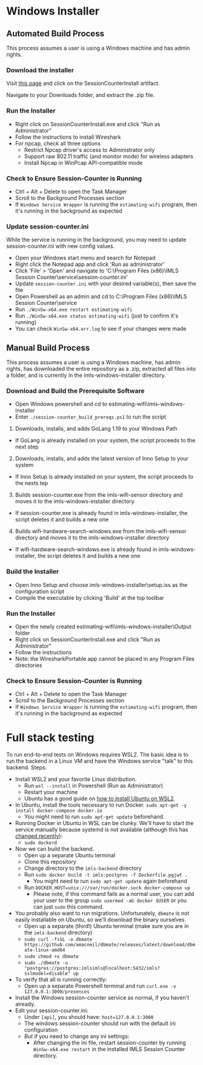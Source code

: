 # Windows Installer

## Automated Build Process

This process assumes a user is using a Windows machine and has admin rights.

### Download the installer

Visit [this page](https://github.com/IMLS/estimating-wifi/actions/runs/3100996980) and click on the SessionCounterInstall artifact.

Navigate to your Downloads folder, and extract the .zip file.

### Run the Installer
- Right click on SessionCounterInstall.exe and click "Run as Administrator"
- Follow the instructions to install Wireshark 
- For npcap, check all three options
	- Restrict Npcap driver's access to Administrator only
	- Support raw 802.11 traffic (and monitor mode) for wireless adapters
	- Install Npcap in WinPcap API-compatible mode

### Check to Ensure Session-Counter is Running
- Ctrl + Alt + Delete to open the Task Manager
- Scroll to the Background Processes section
- If `Windows Service Wrapper` is running the `estimating-wifi` program, then it's running in the background as expected

### Update session-counter.ini

While the service is running in the background, you may need to update session-counter.ini with new config values.
- Open your Windows start menu and search for Notepad
- Right click the Notepad app and click 'Run as administrator'
- Click 'File' > 'Open' and navigate to 'C:\Program Files (x86)\IMLS Session Counter\service\session-counter.ini'
- Update `session-counter.ini` with your desired variable(s), then save the file
- Open Powershell as an admin and cd to C:\Program Files (x86)\IMLS Session Counter\service
- Run `./WinSw-x64.exe restart estimating-wifi`
- Run `./WinSw-x64.exe status estimating-wifi` (just to confirm it's running)
- You can check `WinSw-x64.err.log` to see if your changes were made

## Manual Build Process

This process assumes a user is using a Windows machine, has admin rights, has downloaded the entire repository as a .zip, extracted all files into a folder, and is currently in the imls-windows-installer directory.

### Download and Build the Prerequisite Software

- Open Windows powershell and cd to estimating-wifi\imls-windows-installer
- Enter `./session-counter_build_prereqs.ps1` to run the script
 1. Downloads, installs, and adds GoLang 1.19 to your Windows Path
- If GoLang is already installed on your system, the script proceeds to the next step
 2. Downloads, installs, and adds the latest version of Inno Setup to your system
- If Inno Setup is already installed on your system, the script proceeds to the nexts tep
 3. Builds session-counter.exe from the imls-wifi-sensor directory and moves it to the imls-windows-installer directory
- If session-counter.exe is already found in imls-windows-installer, the script deletes it and builds a new one
 4. Builds wifi-hardware-search-windows.exe from the imls-wifi-sensor directory and moves it to the imls-windows-installer directory
- If wifi-hardware-search-windows.exe is already found in imls-windows-installer, the script deletes it and builds a new one

### Build the Installer

- Open Inno Setup and choose imls-windows-installer\setup.iss as the configuration script
- Compile the executable by clicking 'Build' at the top toolbar

### Run the Installer
- Open the newly created estimating-wifi\imls-windows-installer\Output folder
- Right click on SessionCounterInstall.exe and click "Run as Administrator"
- Follow the instructions
- Note: the WiresharkPortable app cannot be placed in any Program Files directories

### Check to Ensure Session-Counter is Running
- Ctrl + Alt + Delete to open the Task Manager
- Scroll to the Background Processes section
- If `Windows Service Wrapper` is running the `estimating-wifi` program, then it's running in the background as expected

# Full stack testing

To run end-to-end tests on Windows requires WSL2. The basic idea is to run the backend in a Linux VM and have the Windows service "talk" to this backend. Steps:

- Install WSL2 and your favorite Linux distribution.
  - Run `wsl --install` in Powershell (Run as Administrator)
  - Restart your machine
  - Ubuntu has a good guide on [how to install Ubuntu on WSL2](https://ubuntu.com/tutorials/install-ubuntu-on-wsl2-on-windows-10#1-overview).
- In Ubuntu, install the tools necessary to run Docker. `sudo apt-get -y install docker-compose docker.io`
  - You might need to run `sudo apt-get update` beforehand.
- Running Docker in Ubuntu in WSL can be clunky. We'll have to start the service manually because systemd is not available (although this has [changed recently](https://devblogs.microsoft.com/commandline/systemd-support-is-now-available-in-wsl/)):
  - `sudo dockerd`
- Now we can build the backend.
  - Open up a separate Ubuntu terminal
  - Clone this repository
  - Change directory to the `imls-backend` directory
  - Run `sudo docker build -t imls:postgres -f Dockerfile.pgjwt .`
    - You might need to run `sudo apt-get update` again beforehand
  - Run `DOCKER_HOST=unix:///var/run/docker.sock docker-compose up`
    - Please note, if this command fails as a normal user, you can add your user to the group `sudo usermod -aG docker $USER` or you can just `sudo` this command.
- You probably also want to run migrations. Unfortunately, `dbmate` is not easily installable on Ubuntu, so we'll download the binary ourselves.
  - Open up a separate (third!) Ubuntu terminal (make sure you are in the `imls-backend` directory)
  - `sudo curl -fsSL -o dbmate https://github.com/amacneil/dbmate/releases/latest/download/dbmate-linux-amd64`
  - `sudo chmod +x dbmate`
  - `sudo ./dbmate -u "postgres://postgres:imlsimls@localhost:5432/imls?sslmodel=disable" up`
- To verify that all is running correctly:
  - Open up a separate Powershell terminal and run `curl.exe -v 127.0.0.1:3000/presences`
- Install the Windows session-counter service as normal, if you haven't already.
- Edit your session-counter.ini:
  - Under `[api]`, you should have: `host=127.0.0.1:3000`
  - The windows session-counter should run with the default ini configuration
  - _But_ if you need to change any ini settings:
    - After changing the ini file, restart session-counter by running `WinSw-x64.exe restart` in the installed IMLS Session Counter directory.
